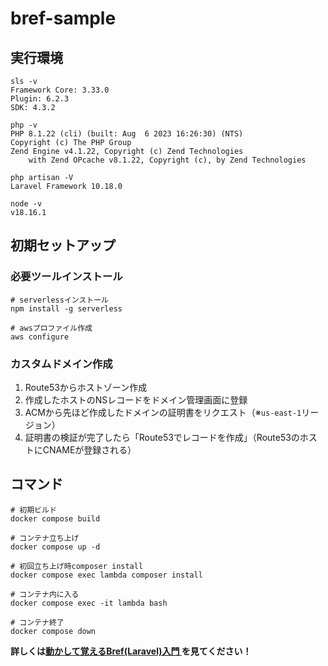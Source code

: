 # bref-sample

## 実行環境
```
sls -v
Framework Core: 3.33.0
Plugin: 6.2.3
SDK: 4.3.2

php -v
PHP 8.1.22 (cli) (built: Aug  6 2023 16:26:30) (NTS)
Copyright (c) The PHP Group
Zend Engine v4.1.22, Copyright (c) Zend Technologies
    with Zend OPcache v8.1.22, Copyright (c), by Zend Technologies

php artisan -V
Laravel Framework 10.18.0

node -v
v18.16.1
```


## 初期セットアップ

### 必要ツールインストール
```
# serverlessインストール
npm install -g serverless

# awsプロファイル作成
aws configure
```

### カスタムドメイン作成
1. Route53からホストゾーン作成
2. 作成したホストのNSレコードをドメイン管理画面に登録
3. ACMから先ほど作成したドメインの証明書をリクエスト（※`us-east-1`リージョン）
4. 証明書の検証が完了したら「Route53でレコードを作成」（Route53のホストにCNAMEが登録される）


## コマンド

```
# 初期ビルド
docker compose build

# コンテナ立ち上げ
docker compose up -d

# 初回立ち上げ時composer install
docker compose exec lambda composer install

# コンテナ内に入る
docker compose exec -it lambda bash

# コンテナ終了
docker compose down
```

**詳しくは[動かして覚えるBref(Laravel)入門
](https://zenn.dev/okdyy75/books/bref-hands-on)を見てください！**

